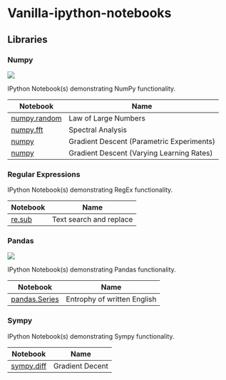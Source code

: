 # Vanilla-ipython-notebooks
## Libraries
### Numpy

<p>
<img src="https://user-images.githubusercontent.com/67586773/105040771-43887300-5a88-11eb-9f01-bee100b9ef22.png">
</p>

IPython Notebook(s) demonstrating NumPy functionality.


| Notebook                                                                                               | Name                                      |
|--------------------------------------------------------------------------------------------------------|-------------------------------------------|
| [numpy.random](https://nbviewer.org/github/Thlurte/Vanilla/blob/main/Numpy/20221225151217086929.ipynb) | Law of Large Numbers                      |
| [numpy.fft](https://nbviewer.org/github/Thlurte/Vanilla/blob/main/Numpy/101.ipynb)                     | Spectral Analysis                         |
| [numpy](https://nbviewer.org/github/Thlurte/Vanilla/blob/main/Numpy/20230404134951493206.ipynb)        | Gradient Descent (Parametric Experiments) |
| [numpy](https://nbviewer.org/github/Thlurte/Vanilla/blob/main/Numpy/20230404152512034886.ipynb) | Gradient Descent (Varying Learning Rates)|

### Regular Expressions

<p>
</p>

IPython Notebook(s) demonstrating RegEx functionality.


| Notebook                                                                                          | Name                    |
|---------------------------------------------------------------------------------------------------|-------------------------|
| [re.sub](https://nbviewer.org/github/Thlurte/Vanilla/blob/main/Regular%20Expressions/File-101.ipynb) | Text search and replace |


### Pandas

<p>
<img src="https://raw.githubusercontent.com/pandas-dev/pandas/main/web/pandas/static/img/pandas.svg">
</p>

IPython Notebook(s) demonstrating Pandas functionality.


| Notebook                                                                           | Name                        |
|------------------------------------------------------------------------------------|-----------------------------|
| [pandas.Series](https://nbviewer.org/github/Thlurte/Vanilla/blob/main/Pandas/File-102.ipynb) | Entrophy of written English |


### Sympy

IPython Notebook(s) demonstrating Sympy functionality.

| Notebook                                                                           | Name                        |
|------------------------------------------------------------------------------------|-----------------------------|
| [sympy.diff](https://nbviewer.org/github/Thlurte/Vanilla/blob/main/Sympy/20230404144840702834.ipynb) | Gradient Decent |




